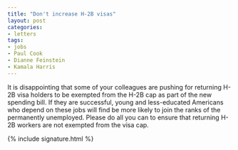 ```yaml
---
title: "Don't increase H-2B visas"
layout: post
categories:
- letters
tags:
- jobs
- Paul Cook
- Dianne Feinstein
- Kamala Harris
---
```


It is disappointing that some of your colleagues are pushing for returning H-2B visa holders to be exempted from the H-2B cap as part of the new spending bill. If they are successful, young and less-educated Americans who depend on these jobs will find be more likely to join the ranks of the permanently unemployed. Please do all you can to ensure that returning H-2B workers are not exempted from the visa cap.

{% include signature.html %}
